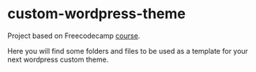 # custom-wordpress-theme
Project based on Freecodecamp [course](https://youtu.be/-h7gOJbIpmo).

Here you will find some folders and files to be used as a template for your next wordpress custom theme.

